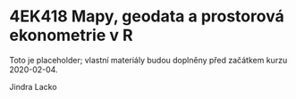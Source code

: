 # 4EK418 Mapy, geodata a prostorová ekonometrie v R

Toto je placeholder; vlastní materiály budou doplněny před začátkem kurzu 2020-02-04.

Jindra Lacko
